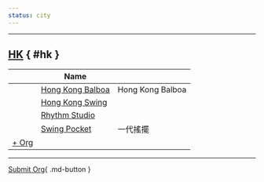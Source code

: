 ```yaml
---
status: city
---
```


---

## <a id=hk></a>[HK](#hk) { #hk }

| | Name | |
| --- | --- | --- |
| | [Hong Kong Balboa](hong-kong-balboa.md) | Hong Kong Balboa |
| | [Hong Kong Swing](hong-kong-swing.md) |  |
| | [Rhythm Studio](rhythm-studio.md) |  |
| | [Swing Pocket](swing-pocket.md) | 一代搖擺 |
| [+ Org](https://github.com/swingdance/orgs/issues/new?assignees=&labels=add+org&projects=&template=02-add_entity.yml&title=Add%20Org%3A%20zh_HK%20%E2%80%A2%20%3CName%3E&region=zh_HK&province=HK&city=HK)

---

[Submit Org](https://github.com/swingdance/orgs/issues/new?assignees=&labels=add+org&projects=&template=02-add_entity.yml&title=Add%20Org%3A%20zh_HK%20%E2%80%A2%20%3CName%3E&region=zh_HK&province=&city=){ .md-button }
